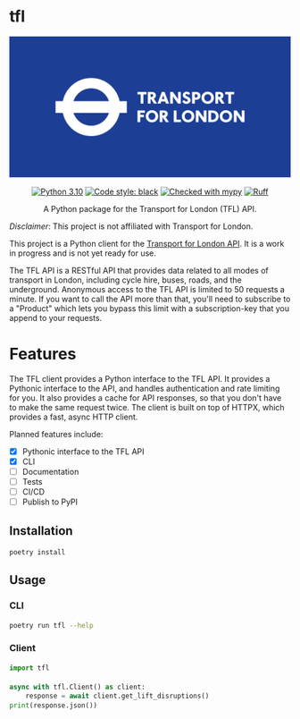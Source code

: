 # tfl

<div align="center">

![TFL-Image.jpg](assets%2FTFL-Image.jpg)

[![Python 3.10](https://img.shields.io/badge/python-3.10-blue.svg)](https://www.python.org/downloads/release/python-3100/)
[![Code style: black](https://img.shields.io/badge/code%20style-black-000000.svg)](https://github.com/psf/black)
[![Checked with mypy](http://www.mypy-lang.org/static/mypy_badge.svg)](http://mypy-lang.org/)
[![Ruff](https://img.shields.io/endpoint?url=https://raw.githubusercontent.com/charliermarsh/ruff/main/assets/badge/v1.json)](https://github.com/charliermarsh/ruff)

A Python package for the Transport for London (TFL) API.

</div>

*Disclaimer*: This project is not affiliated with Transport for London.

This project is a Python client for the [Transport for London API](https://api-portal.tfl.gov.uk). It is a work in
progress and is not yet ready for use.

The TFL API is a RESTful API that provides data related to all modes of transport in London, including cycle hire,
buses, roads, and the underground. Anonymous access to the TFL API is limited to 50 requests a minute. If you want to
call the API more than that, you'll need to subscribe to a "Product" which lets you bypass this limit with a
subscription-key that you append to your requests.

# Features
The TFL client provides a Python interface to the TFL API. It provides a Pythonic interface to the API, and handles
authentication and rate limiting for you. It also provides a cache for API responses, so that you don't have to make
the same request twice. The client is built on top of HTTPX, which provides a fast, async HTTP client.

Planned features include:
- [x] Pythonic interface to the TFL API
- [x] CLI
- [ ] Documentation
- [ ] Tests
- [ ] CI/CD
- [ ] Publish to PyPI

## Installation

```bash
poetry install
```

## Usage

### CLI

```bash
poetry run tfl --help
```

### Client

```python
import tfl

async with tfl.Client() as client:
    response = await client.get_lift_disruptions()
print(response.json())
```
